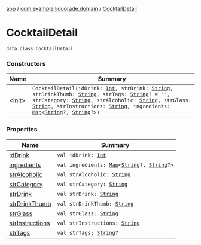[app](../../index.md) / [com.example.liquorade.domain](../index.md) / [CocktailDetail](./index.md)

# CocktailDetail

`data class CocktailDetail`

### Constructors

| Name | Summary |
|---|---|
| [&lt;init&gt;](-init-.md) | `CocktailDetail(idDrink: `[`Int`](https://kotlinlang.org/api/latest/jvm/stdlib/kotlin/-int/index.html)`, strDrink: `[`String`](https://kotlinlang.org/api/latest/jvm/stdlib/kotlin/-string/index.html)`, strDrinkThumb: `[`String`](https://kotlinlang.org/api/latest/jvm/stdlib/kotlin/-string/index.html)`, strTags: `[`String`](https://kotlinlang.org/api/latest/jvm/stdlib/kotlin/-string/index.html)`? = "", strCategory: `[`String`](https://kotlinlang.org/api/latest/jvm/stdlib/kotlin/-string/index.html)`, strAlcoholic: `[`String`](https://kotlinlang.org/api/latest/jvm/stdlib/kotlin/-string/index.html)`, strGlass: `[`String`](https://kotlinlang.org/api/latest/jvm/stdlib/kotlin/-string/index.html)`, strInstructions: `[`String`](https://kotlinlang.org/api/latest/jvm/stdlib/kotlin/-string/index.html)`, ingredients: `[`Map`](https://kotlinlang.org/api/latest/jvm/stdlib/kotlin.collections/-map/index.html)`<`[`String`](https://kotlinlang.org/api/latest/jvm/stdlib/kotlin/-string/index.html)`?, `[`String`](https://kotlinlang.org/api/latest/jvm/stdlib/kotlin/-string/index.html)`?>)` |

### Properties

| Name | Summary |
|---|---|
| [idDrink](id-drink.md) | `val idDrink: `[`Int`](https://kotlinlang.org/api/latest/jvm/stdlib/kotlin/-int/index.html) |
| [ingredients](ingredients.md) | `val ingredients: `[`Map`](https://kotlinlang.org/api/latest/jvm/stdlib/kotlin.collections/-map/index.html)`<`[`String`](https://kotlinlang.org/api/latest/jvm/stdlib/kotlin/-string/index.html)`?, `[`String`](https://kotlinlang.org/api/latest/jvm/stdlib/kotlin/-string/index.html)`?>` |
| [strAlcoholic](str-alcoholic.md) | `val strAlcoholic: `[`String`](https://kotlinlang.org/api/latest/jvm/stdlib/kotlin/-string/index.html) |
| [strCategory](str-category.md) | `val strCategory: `[`String`](https://kotlinlang.org/api/latest/jvm/stdlib/kotlin/-string/index.html) |
| [strDrink](str-drink.md) | `val strDrink: `[`String`](https://kotlinlang.org/api/latest/jvm/stdlib/kotlin/-string/index.html) |
| [strDrinkThumb](str-drink-thumb.md) | `val strDrinkThumb: `[`String`](https://kotlinlang.org/api/latest/jvm/stdlib/kotlin/-string/index.html) |
| [strGlass](str-glass.md) | `val strGlass: `[`String`](https://kotlinlang.org/api/latest/jvm/stdlib/kotlin/-string/index.html) |
| [strInstructions](str-instructions.md) | `val strInstructions: `[`String`](https://kotlinlang.org/api/latest/jvm/stdlib/kotlin/-string/index.html) |
| [strTags](str-tags.md) | `val strTags: `[`String`](https://kotlinlang.org/api/latest/jvm/stdlib/kotlin/-string/index.html)`?` |
